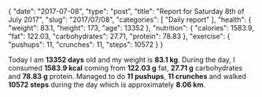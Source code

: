 {
    "date": "2017-07-08",
    "type": "post",
    "title": "Report for Saturday 8th of July 2017",
    "slug": "2017\/07\/08",
    "categories": [
        "Daily report"
    ],
    "health": {
        "weight": 83.1,
        "height": 173,
        "age": 13352
    },
    "nutrition": {
        "calories": 1583.9,
        "fat": 122.03,
        "carbohydrates": 27.71,
        "protein": 78.83
    },
    "exercise": {
        "pushups": 11,
        "crunches": 11,
        "steps": 10572
    }
}

Today I am <strong>13352 days</strong> old and my weight is <strong>83.1 kg</strong>. During the day, I consumed <strong>1583.9 kcal</strong> coming from <strong>122.03 g</strong> fat, <strong>27.71 g</strong> carbohydrates and <strong>78.83 g</strong> protein. Managed to do <strong>11 pushups</strong>, <strong>11 crunches</strong> and walked <strong>10572 steps</strong> during the day which is approximately <strong>8.06 km</strong>.